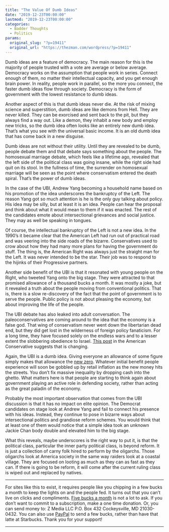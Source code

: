 ```yaml
---
title: "The Value Of Dumb Ideas"
date: "2019-12-23T00:00:00"
lastmod: "2019-12-23T00:00:00"
categories:
  - Badder Thoughts
  - Politics
params:
  original_slug: "?p=19411"
  original_url: "https://thezman.com/wordpress/?p=19411"
---
```


Dumb ideas are a feature of democracy. The main reason for this is the
majority of people trusted with a vote are average or below average.
Democracy works on the assumption that people work in series. Connect
enough of them, no matter their intellectual capacity, and you get
enough brain power. In reality, people work in parallel, so the more you
connect, the faster dumb ideas flow through society. Democracy is the
form of government with the lowest resistance to dumb ideas.

Another aspect of this is that dumb ideas never die. At the risk of
mixing science and superstition, dumb ideas are like demons from Hell.
They are never killed. They can be exorcised and sent back to the pit,
but they always find a way out. Like a demon, they inhabit a new body
and employ new tricks, so the dumb idea often looks like an entirely new
dumb idea. That’s what you see with the universal basic income. It is an
old dumb idea that has come back in a new disguise.

Dumb ideas are not without their utility. Until they are revealed to be
dumb, people debate them and that debate says something about the
people. The homosexual marriage debate, which feels like a lifetime ago,
revealed that the left side of the political class was going insane,
while the right side had quit on its stool. In the fullness of time, the
surrender on homosexual marriage will be seen as the point where
conservatism entered the death spiral. That’s the power of dumb ideas.

In the case of the UBI, Andrew Yang becoming a household name based on
his promotion of the idea underscores the bankruptcy of the Left. The
reason Yang got so much attention is he is the only guy talking about
policy. His idea may be silly, but at least it is an idea. People can
hear the proposal and think about what it would mean to them if it was
enacted. The rest of the candidates emote about intersectional
grievances and social justice. They may as well be speaking in tongues.

Of course, the intellectual bankruptcy of the Left is not a new idea. In
the 1990’s it became clear that the American Left had run out of
practical road and was veering into the side roads of the bizarre.
Conservatives used to crow about how they had many more plans for having
the government do stuff. The thing is, the American Right was always
just the straight man for the Left. It was never intended to be the
star. Their job was to respond to the hijinks of their Progressive
partners.

Another side benefit of the UBI is that it resonated with young people
on the Right, who tweeted Yang onto the big stage. They were attracted
to that promised allowance of a thousand bucks a month. It was mostly a
joke, but it revealed a truth about the people moving from conventional
politics. That is, there is a slow re-discovery of the fact that the
point of government is to serve the people. Public policy is not about
pleasing the economy, but about improving the life of the people.

The UBI debate has also leaked into adult conversation. The
paleoconservatives are coming around to the idea that the economy is a
false god. That wing of conservatism never went down the libertarian
dead end, but they did get lost in the wilderness of foreign policy
fanaticism. For a long time, they have focused solely on the endless
wars and to a lesser extent the slobbering obedience to Israel. [This
post](https://www.theamericanconservative.com/articles/universal-basic-income-an-idea-whose-time-has-come/)
in the American Conservative suggests that is changing.

Again, the UBI is a dumb idea. Giving everyone an allowance of some
figure simply makes that allowance the [new
zero](https://thezman.com/wordpress/?p=12507). Whatever initial benefit
people experience will soon be gobbled up by retail inflation as the new
money hits the streets. You don’t fix massive inequality by dropping
cash into the ghetto. What matters here is that people are starting to
think again about government playing an active role in defending
society, rather than acting as the great paladin of the economy.

Probably the most important observation that comes from the UBI
discussion is that it has no impact on elite opinion. The Democrat
candidates on stage look at Andrew Yang and fail to connect his presence
with his ideas. Instead, they continue to pose in bizarre ways about
intersectional politics and grandiose reform schemes. You would think
that at least one of them would notice that a simple idea took an
unknown Jackie Chan body double and elevated him to the big stage.

What this reveals, maybe underscores is the right way to put it, is that
the political class, particular the inner party political class, is
beyond reform. It is just a collection of carny folk hired to perform by
the oligarchs. Those oligarchs look at America society in the same way
raiders look at a coastal village. They are focused on looting as much
as they can as fast as they can. If there is going to be reform, it will
come after the current ruling class is wiped out and replaced by
natives.

------------------------------------------------------------------------

For sites like this to exist, it requires people like you chipping in a
few bucks a month to keep the lights on and the people fed. It turns out
that you can’t live on clicks and compliments.
<a href="https://www.subscribestar.com/the-z-blog"
rel="noopener noreferrer" target="_blank">Five bucks a month</a> is not
a lot to ask. If you don’t want to commit to a subscription, make a one
time donation. Or, you can send money to: Z Media LLC P.O. Box 432
Cockeysville, MD 21030-0432. You can also use <a
href="https://www.paypal.com/cgi-bin/webscr?cmd=_s-xclick&amp;hosted_button_id=UDAS2Q8JYA6CN&amp;source=url"
rel="noopener noreferrer" target="_blank">PayPal</a> to send a few
bucks, rather than have that latte at Starbucks. Thank you for your
support!

------------------------------------------------------------------------
